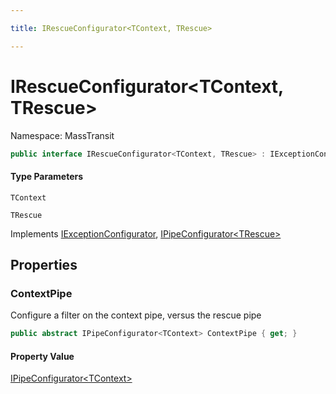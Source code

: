 ```yaml
---

title: IRescueConfigurator<TContext, TRescue>

---
```


# IRescueConfigurator\<TContext, TRescue\>

Namespace: MassTransit

```csharp
public interface IRescueConfigurator<TContext, TRescue> : IExceptionConfigurator, IPipeConfigurator<TRescue>
```

#### Type Parameters

`TContext`<br/>

`TRescue`<br/>

Implements [IExceptionConfigurator](../../masstransit-abstractions/masstransit/iexceptionconfigurator), [IPipeConfigurator\<TRescue\>](../../masstransit-abstractions/masstransit/ipipeconfigurator-1)

## Properties

### **ContextPipe**

Configure a filter on the context pipe, versus the rescue pipe

```csharp
public abstract IPipeConfigurator<TContext> ContextPipe { get; }
```

#### Property Value

[IPipeConfigurator\<TContext\>](../../masstransit-abstractions/masstransit/ipipeconfigurator-1)<br/>
